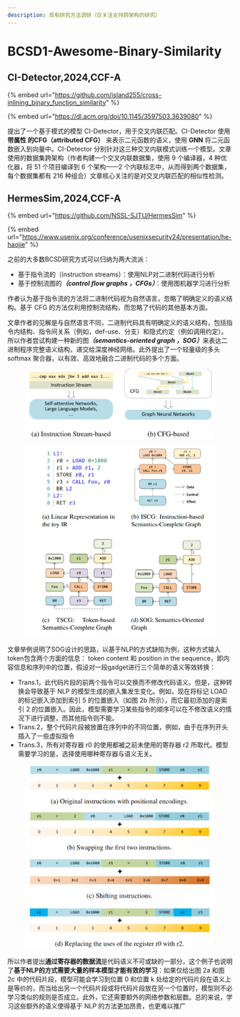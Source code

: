 ```yaml
---
description: 现有研究方法调研（仅关注支持跨架构的研究）
---
```


# BCSD1-Awesome-Binary-Similarity

## CI-Detector,2024,CCF-A

{% embed url="https://github.com/island255/cross-inlining_binary_function_similarity" %}

{% embed url="https://dl.acm.org/doi/10.1145/3597503.3639080" %}

提出了一个基于模式的模型 CI-Detector，用于交叉内联匹配。CI-Detector 使用**带属性 的CFG（attributed CFG）** 来表示二元函数的语义，使用 **GNN** 将二元函数嵌入到向量中。CI-Detector 分别针对这三种交叉内联模式训练一个模型。文章使用的数据集跨架构（作者构建一个交叉内联数据集，使用 9 个编译器，4 种优化器，将 51 个项目编译到 6 个架构——2 个内联标志中，从而得到两个数据集，每个数据集都有 216 种组合）文章核心关注的是对交叉内联匹配的相似性检测。



## HermesSim,2024,CCF-A

{% embed url="https://github.com/NSSL-SJTU/HermesSim" %}

{% embed url="https://www.usenix.org/conference/usenixsecurity24/presentation/he-haojie" %}

之前的大多数BCSD研究方式可以归纳为两大流派：

* 基于指令流的（instruction streams）：使用NLP对二进制代码进行分析
* 基于控制流图&#x7684;_**（control flow graphs ，CFGs）**_：使用图机器学习进行分析

作者认为基于指令流的方法将二进制代码视为自然语言，忽略了明确定义的语义结构。基于 CFG 的方法仅利用控制流结构，而忽略了代码的其他基本方面。

文章作者的见解是与自然语言不同，二进制代码具有明确定义的语义结构，包括指令内结构、指令间关系（例如，def-use、分支）和隐式约定（例如调用约定）。所以作者尝试构建一种新的&#x56FE;_**（semantics-oriented graph ，SOG）**_&#x6765;表达二进制程序完整语义结构，递交给深度神经网络。此外提出了一个轻量级的多头 softmax 聚合器，以有效、高效地融合二进制代码的多个方面。

<figure><img src="../../.gitbook/assets/image (84).png" alt=""><figcaption></figcaption></figure>

<figure><img src="../../.gitbook/assets/image (85).png" alt=""><figcaption></figcaption></figure>

文章举例说明了SOG设计的思路，以基于NLP的方式缺陷为例，这种方式输入token包含两个方面的信息： token content 和 position in the sequence，即内容信息和序列中的位置，假设对一段gadget进行三个简单的语义等效转换：

* Trans.1，此代码片段的前两个指令可以交换而不修改代码语义。但是，这种转换会导致基于 NLP 的模型生成的嵌入集发生变化。例如，现在将标记 LOAD 的标记嵌入添加到索引 5 的位置嵌入（如图 2b 所示），而它最初添加的是索引 2 的位置嵌入。因此，模型需要学习某些指令的顺序可以在不修改语义的情况下进行调整，而其他指令则不能。
* Trans.2，整个代码片段被放置在序列中的不同位置，例如，由于在序列开头插入了一些虚拟指令
* Trans.3，所有对寄存器 r0 的使用都被之前未使用的寄存器 r2 所取代。模型需要学习的是，选择使用哪种寄存器与语义无关。

<figure><img src="../../.gitbook/assets/image (86).png" alt=""><figcaption></figcaption></figure>

所以作者提出**通过寄存器的数据流**是代码语义不可或缺的一部分，这个例子也说明了**基于NLP的方式需要大量的样本模型才能有效的学习**：如果仅给出图 2a 和图 2c 中的代码片段，模型可能会学习到位置 0 和位置 k 处给定的代码片段在语义上是等价的，而当给出另一个代码片段或将代码片段放在另一个位置时，模型则不必学习类似的规则是否成立。此外，它还需要额外的网络参数和层数。总的来说，学习这些额外的语义使得基于 NLP 的方法更加昂贵，也更难以推广

